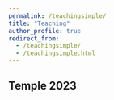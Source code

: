 ```yaml
---
permalink: /teachingsimple/
title: "Teaching"
author_profile: true
redirect_from: 
  - /teachingsimple/
  - /teachingsimple.html
---
```


## Temple 2023
